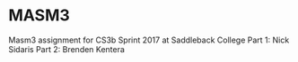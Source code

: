 # MASM3
Masm3 assignment for CS3b Sprint 2017 at Saddleback College
Part 1: Nick Sidaris
Part 2: Brenden Kentera
